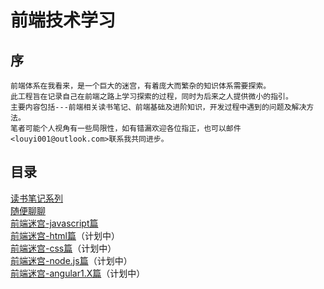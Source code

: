 # 前端技术学习

## 序
```
前端体系在我看来，是一个巨大的迷宫，有着庞大而繁杂的知识体系需要探索。
此工程旨在记录自己在前端之路上学习探索的过程，同时为后来之人提供微小的指引。
主要内容包括---前端相关读书笔记、前端基础及进阶知识，开发过程中遇到的问题及解决方法。
笔者可能个人视角有一些局限性，如有错漏欢迎各位指正，也可以邮件<louyi001@outlook.com>联系我共同进步。
```

## 目录
[读书笔记系列](https://maze1943.github.io/Front-End-Maze/读书笔记/)<br/>
[随便聊聊]()<br/>
[前端迷宫-javascript篇](https://maze1943.github.io/Front-End-Maze/前端迷宫/)<br/>
[前端迷宫-html篇](https://maze1943.github.io/Front-End-Maze/前端迷宫/)（计划中）<br/>
[前端迷宫-css篇](https://maze1943.github.io/Front-End-Maze/前端迷宫/)（计划中）<br/>
[前端迷宫-node.js篇](https://maze1943.github.io/Front-End-Maze/前端迷宫/)（计划中）<br/>
[前端迷宫-angular1.X篇](https://maze1943.github.io/Front-End-Maze/前端迷宫/)（计划中）<br/>
